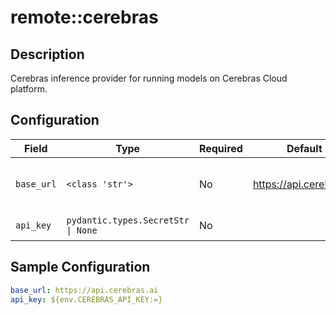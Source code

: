 # remote::cerebras

## Description

Cerebras inference provider for running models on Cerebras Cloud platform.

## Configuration

| Field | Type | Required | Default | Description |
|-------|------|----------|---------|-------------|
| `base_url` | `<class 'str'>` | No | https://api.cerebras.ai | Base URL for the Cerebras API |
| `api_key` | `pydantic.types.SecretStr \| None` | No |  | Cerebras API Key |

## Sample Configuration

```yaml
base_url: https://api.cerebras.ai
api_key: ${env.CEREBRAS_API_KEY:=}

```

